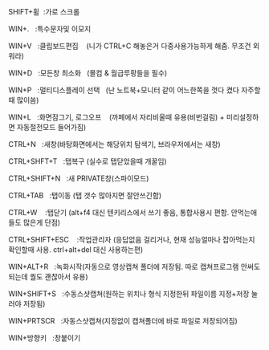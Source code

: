 SHIFT+휠  :가로 스크롤

WIN+.   :특수문자및 이모지

WIN+V   :클립보드편집    (니가 CTRL+C 해놓은거 다중사용가능하게 해줌. 무조건 외워라)

WIN+D   :모든창 최소화   (몰컴 & 월급루팡들을 필수)

WIN+P   :멀티디스플레이 선택   (난 노트북+모니터 같이 어느한쪽을 껏다 켰다 자주할때 많이씀)

WIN+L   :화면잠그기, 로그오프    (까페에서 자리비울때 유용(비번걸림) + 미리설정하면 자동절전모드 들어가짐) 

CTRL+N   :새창(바탕화면에서는 해당위치 탐색기, 브라우저에서는 새창)  

CTRL+SHFT+T   :탭복구 (실수로 탭닫았을때 개꿀임)  

CTRL+SHIFT+N   :새 PRIVATE창(스파이모드)

CTRL+TAB   :탭이동 (탭 갯수 많아지면 잘안쓰긴함)  

CTRL+W    :탭닫기 (alt+f4 대신 텐키리스에서 쓰기 좋음, 통합사용시 편함. 안먹는애들도 많은게 단점)

CTRL+SHIFT+ESC    :작업관리자 (응답없음 걸리거나, 현재 성능얼마나 잡아먹는지 확인할때 사용. ctrl+alt+del 대신 사용하는편)  

WIN+ALT+R   :녹화시작(자동으로 영상캡쳐 폴더에 저장됨. 따로 캡쳐프로그램 안써도 되는데 퀄도 괜찮아서 유용)  

WIN+SHIFT+S   :수동스샷캡쳐(원하는 위치나 형식 지정한뒤 파일이름 지정+저장 눌러야 저장됨)

WIN+PRTSCR   :자동스샷캡쳐(지정없이 캡쳐폴더에 바로 파일로 저장되어짐)

WIN+방향키   :창붙이기